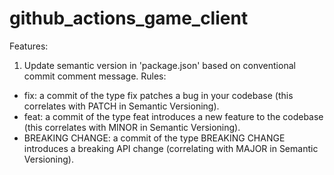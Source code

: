 # github_actions_game_client

Features:

1. Update semantic version in 'package.json' based on conventional commit comment message. Rules:
- fix: a commit of the type fix patches a bug in your codebase (this correlates with PATCH in Semantic Versioning).
- feat: a commit of the type feat introduces a new feature to the codebase (this correlates with MINOR in Semantic Versioning).
- BREAKING CHANGE: a commit of the type BREAKING CHANGE introduces a breaking API change (correlating with MAJOR in Semantic Versioning).